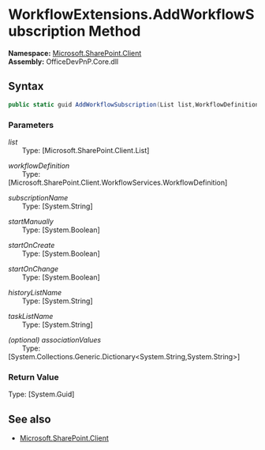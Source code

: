 # WorkflowExtensions.AddWorkflowSubscription Method  
**Namespace:** [Microsoft.SharePoint.Client](Microsoft.SharePoint.Client.md)  
**Assembly:** OfficeDevPnP.Core.dll  
## Syntax
```C#
public static guid AddWorkflowSubscription(List list,WorkflowDefinition workflowDefinition,String subscriptionName,Boolean startManually,Boolean startOnCreate,Boolean startOnChange,String historyListName,String taskListName,Dictionary<String, String> associationValues)
```
### Parameters
*list*  
&emsp;&emsp;Type: [Microsoft.SharePoint.Client.List] 
&emsp;&emsp;  
  
*workflowDefinition*  
&emsp;&emsp;Type: [Microsoft.SharePoint.Client.WorkflowServices.WorkflowDefinition] 
&emsp;&emsp;  
  
*subscriptionName*  
&emsp;&emsp;Type: [System.String] 
&emsp;&emsp;  
  
*startManually*  
&emsp;&emsp;Type: [System.Boolean] 
&emsp;&emsp;  
  
*startOnCreate*  
&emsp;&emsp;Type: [System.Boolean] 
&emsp;&emsp;  
  
*startOnChange*  
&emsp;&emsp;Type: [System.Boolean] 
&emsp;&emsp;  
  
*historyListName*  
&emsp;&emsp;Type: [System.String] 
&emsp;&emsp;  
  
*taskListName*  
&emsp;&emsp;Type: [System.String] 
&emsp;&emsp;  
  
*(optional) associationValues*  
&emsp;&emsp;Type: [System.Collections.Generic.Dictionary<System.String,System.String>] 
&emsp;&emsp;  
  
### Return Value
Type: [System.Guid]  

## See also
- [Microsoft.SharePoint.Client](Microsoft.SharePoint.Client.md)
